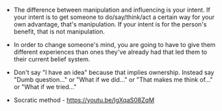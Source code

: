 - The difference between manipulation and influencing is your intent. If your intent is to get someone to do/say/think/act a certain way for your own advantage, that's manipulation. If your intent is for the person's benefit, that is not manipulation.

- In order to change someone's mind, you are going to have to give them different experiences than ones they've already had that led them to their current belief system.

- Don't say "I have an idea" because that implies ownership. Instead say "Dumb question..." or "What if we did..." or "That makes me think of..." or "What if we tried..."

- Socratic method - https://youtu.be/lgXqaS08ZqM
